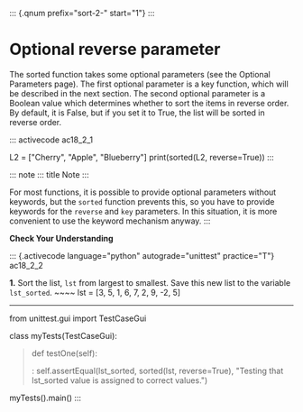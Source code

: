 ::: {.qnum prefix="sort-2-" start="1"}
:::

# Optional reverse parameter

The sorted function takes some optional parameters (see the Optional
Parameters page). The first optional parameter is a key function, which
will be described in the next section. The second optional parameter is
a Boolean value which determines whether to sort the items in reverse
order. By default, it is False, but if you set it to True, the list will
be sorted in reverse order.

::: activecode
ac18_2_1

L2 = \[\"Cherry\", \"Apple\", \"Blueberry\"\] print(sorted(L2,
reverse=True))
:::

::: note
::: title
Note
:::

For most functions, it is possible to provide optional parameters
without keywords, but the `sorted` function prevents this, so you have
to provide keywords for the `reverse` and `key` parameters. In this
situation, it is more convenient to use the keyword mechanism anyway.
:::

**Check Your Understanding**

::: {.activecode language="python" autograde="unittest" practice="T"}
ac18_2_2

**1.** Sort the list, `lst` from largest to smallest. Save this new list
to the variable `lst_sorted`. \~\~\~\~ lst = \[3, 5, 1, 6, 7, 2, 9, -2,
5\]

---

from unittest.gui import TestCaseGui

class myTests(TestCaseGui):

> def testOne(self):
>
> : self.assertEqual(lst_sorted, sorted(lst, reverse=True), \"Testing
> that lst_sorted value is assigned to correct values.\")

myTests().main()
:::

